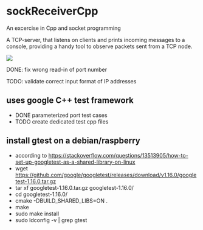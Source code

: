 # sockReceiverCpp

An excercise in Cpp and socket programming

A TCP-server, that listens on clients and prints incoming messages to a console, providing a handy tool to observe packets sent from a TCP node.

![](images/sockReceiverFlowChart.png)

DONE: fix wrong read-in of port number

TODO: validate correct input format of IP addresses

## uses google C++ test framework
* DONE parameterized port test cases
* TODO create dedicated test cpp files

## install gtest on a debian/raspberry
* according to https://stackoverflow.com/questions/13513905/how-to-set-up-googletest-as-a-shared-library-on-linux
* wget https://github.com/google/googletest/releases/download/v1.16.0/googletest-1.16.0.tar.gz
* tar xf googletest-1.16.0.tar.gz googletest-1.16.0/
* cd googletest-1.16.0/
* cmake -DBUILD_SHARED_LIBS=ON .
* make
* sudo make install
* sudo ldconfig -v | grep gtest
